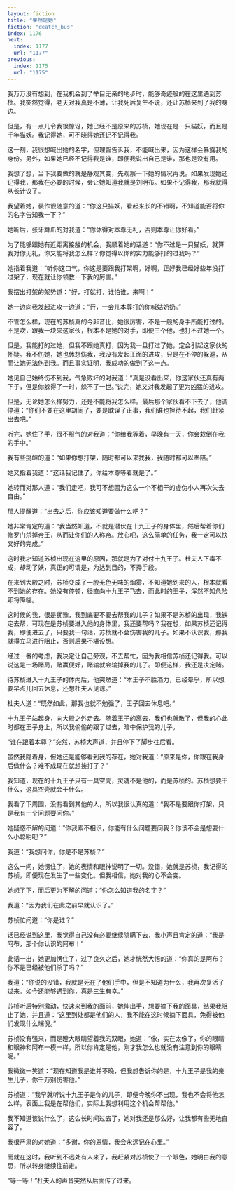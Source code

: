 ```yaml
---
layout: fiction
title: "果然是她"
fiction: "deatch_bus"
index: 1176
next:
  index: 1177
  url: "1177"
previous:
  index: 1175
  url: "1175"
---
```

我万万没有想到，在我机会到了举目无亲的地步时，能够奇迹般的在这里遇到苏桢。我突然觉得，老天对我真是不薄，让我死后复生不说，还让苏桢来到了我的身边。

但是，有一点儿令我很惊讶，她已经不是原来的苏桢，她现在是一只猫妖，而且是千年猫妖。我记得她，可不晓得她还记不记得我。

这一刻，我很想喊出她的名字，但理智告诉我，不能喊出来，因为这样会暴露我的身份。另外，如果她已经不记得我是谁，即便我说出自己是谁，那也是没有用。

我想了想，当下我要做的就是静观其变，先观察一下她的情况再说。如果发现她还记得我，那我在必要的时候，会让她知道我就是刘明布。如果不记得我，那我就得从长计议了。

我望着她，装作很随意的道：“你这只猫妖，看起来长的不错啊，不知道能否将你的名字告知我一下？”

她听后，张牙舞爪的对我道：“你休得对本尊无礼，否则本尊让你好看。”

为了能够跟她有近距离接触的机会，我顺着她的话道：“你不过是一只猫妖，就算我对你无礼，你又能将我怎么样？你觉得以你的实力能够打的过我吗？”

她指着我道：“听你这口气，你这是要跟我打架啊，好啊，正好我已经好些年没打过架了，现在就让你领教一下我的厉害。”

我摆出打架的架势道：“好，打就打，谁怕谁，来啊！”

她一边向我发起进攻一边道：“行，一会儿本尊打的你喊姑奶奶。”

不管怎么样，现在的苏桢真的今非昔比，她很厉害，不是一般的身手所能打过的。不是吹，跟我一块来这家伙，根本不是她的对手，即便三个他，也打不过她一个。

但是，我能打的过她，但我不跟她真打，因为我一旦打过了她，定会引起这家伙的怀疑。我不伤她，她也休想伤我，我没有发起正面的进攻，只是在不停的躲避，从而让她无法伤到我。而且事实证明，我成功的做到了这一点。

她见自己始终伤不到我，气急败坏的对我道：“真是没看出来，你这家伙还真有两下子，但是你躲得了一时，躲不了一世。”说完，她又对我发起了更为凶猛的进攻。

但是，无论她怎么样努力，还是不能将我怎么样。最后那个家伙看不下去了，他调停道：“你们不要在这里胡闹了，要是耽误了正事，我们谁也担待不起，我们赶紧出去吧。”

听完，她住了手，很不服气的对我道：“你给我等着，早晚有一天，你会栽倒在我的手中。”

我有些挑衅的道：“如果你想打架，随时都可以来找我，我随时都可以奉陪。”

她又指着我道：“这话我记住了，你给本尊等着就是了。”

她转而对那人道：“我们走吧，我可不想因为这么一个不相干的虚伪小人再次失去自由。”

那人提醒道：“出去之后，你应该知道要做什么吧？”

她非常肯定的道：“我当然知道，不就是潜伏在十九王子的身体里，然后帮着你们修罗门杀掉帝王，从而让你们的人称帝。放心吧，这么简单的任务，我一定可以快又好的完成。”

这时我才知道苏桢出现在这里的原因，那就是为了对付十九王子。杜夫人下毒不成，却动了妖，真正的可谓是，为达到目的，不择手段。

在来到大殿之时，苏桢变成了一股无色无味的烟雾，不知道她到来的人，根本就看不到她的存在。她没有停顿，径直向十九王子飞去，而此时的王子，浑然不知危险即将降临。

这时候的我，很是犹豫，我到底要不要去帮我的儿子？如果不是苏桢的出现，我铁定去帮，可现在是苏桢要进入他的身体里，我还要帮吗？我在想，如果苏桢还记得我，即便进去了，只要我一句话，苏桢就不会伤害我的儿子。如果不认识我，那我就得立马进行阻止，否则后果不堪设想。

经过一番的考虑，我决定让自己旁观，不去帮忙，因为我相信苏桢还记得我。可以说这是一场赌局，赌赢便好，赌输就会输掉我的儿子。即便这样，我还是决定赌。

待苏桢进入十九王子的体内后，他突然道：“本王子不胜酒力，已经晕乎，所以想要早点儿回去休息，还想杜夫人见谅。”

杜夫人道：“既然如此，那我也就不勉强了，王子回去休息吧。”

十九王子站起身，向大殿之外走去。随着王子的离去，我们也就散了，但我的心此时都在王子身上，所以我偷偷的跟了过去，暗中保护我的儿子。

“谁在跟着本尊？”突然，苏桢大声道，并且停下了脚步往后看。

虽然我隐着身，但她还是能够看到我的存在，她对我道：“原来是你，你跟在我身后做什么？难不成现在就想挨打了？”

我知道，现在的十九王子只有一具空壳，灵魂不是他的，而是苏桢的。苏桢想要干什么，这具空壳就会干什么。

我看了下周围，没有看到其他的人，所以我很认真的道：“我不是要跟你打架，只是我有一个问题要问你。”

她疑惑不解的问道：“你我素不相识，你能有什么问题要问我？你该不会是想耍什么小聪明吧？”

我道：“我想问你，你是不是苏桢？”

这么一问，她愣住了，她的表情和眼神说明了一切。没错，她就是苏桢，我记得的苏桢，即便现在发生了一些变化。但我相信，她对我的心不会变。

她想了下，而后更为不解的问道：“你怎么知道我的名字？”

我道：“因为我们在此之前早就认识了。”

苏桢忙问道：“你是谁？”

话已经说到这里，我觉得自己没有必要继续隐瞒下去，我小声且肯定的道：“我是阿布，那个你认识的阿布！”

此话一出，她更加愣住了，过了良久之后，她才恍然大悟的道：“你真的是阿布？你不是已经被他们杀了吗？”

我道：“你说的没错，我就是死在了他们手中，但是不知道为什么，我再次复活了过来。如今还能够遇到你，真是三生有幸。”

苏桢听后特别激动，快速来到我的面前，她伸出手，想要摘下我的面具，结果我阻止了她，并且道：“这里到处都是他们的人，我不能在这时候摘下面具，免得被他们发现什么端倪。”

苏桢没有强来，而是瞪大眼睛望着我的双眼，她道：“像，实在太像了，你的眼睛和眼神和阿布一模一样，所以你肯定是他，刚才我怎么也就没有注意到你的眼睛呢。”

我微微一笑道：“现在知道我是谁并不晚，但我想告诉你的是，十九王子是我的亲生儿子，你千万别伤害他。”

苏桢道：“我早就听说十九王子是你的儿子，即便今晚你不出现，我也不会将他怎么样。表面上我是在帮他们，实际上我想利用这个机会帮帮他。”

我不知道该说什么了，这么长时间过去了，她对我还是那么好，让我都有些无地自容了。

我很严肃的对她道：“多谢，你的恩情，我会永远记在心里。”

而就在这时，我听到不远处有人来了，我赶紧对苏桢使了一个眼色，她明白我的意思，所以转身继续往前走。

“等一等！”杜夫人的声音突然从后面传了过来。